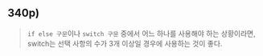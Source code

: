 ## 340p)
> ```if else 구문```이나 ```switch 구문``` 중에서 어느 하나를 사용해야 하는 상황이라면, switch는 선택 사항의 수가 3개 이상일 경우에 사용하는 것이 좋다.